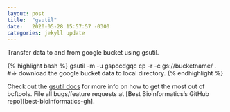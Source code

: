 ```yaml
---
layout: post
title:  "gsutil"
date:   2020-05-28 15:57:57 -0300
categories: jekyll update
---
```

Transfer data to and from google bucket using gsutil.

{% highlight bash %}
gsutil -m -u gspccdgqc cp -r -c gs://bucketname/ .
#=> download the google bucket data to local directory.
{% endhighlight %}

Check out the [gsutil docs][gsutil-docs] for more info on how to get the most out of bcftools. 
File all bugs/feature requests at [Best Bioinformatics’s GitHub repo][best-bioinformatics-gh].

[gsutil-docs]:https://cloud.google.com/storage/docs/gsutil/commands/cp

